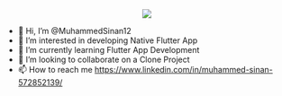 <div align="center">
  <img src="https://media.tenor.com/DUS7rOHhrREAAAAC/naruto-anime.gif">
  </div>

- 👋 Hi, I’m @MuhammedSinan12
- 👀 I’m interested in developing Native Flutter App
- 🌱 I’m currently learning Flutter App Development
- 💞️ I’m looking to collaborate on a Clone Project
- 📫 How to reach me https://www.linkedin.com/in/muhammed-sinan-572852139/

<!---
MuhammedSinan12/MuhammedSinan12 is a ✨ special ✨ repository because its `README.md` (this file) appears on your GitHub profile.
You can click the Preview link to take a look at your changes.
--->
